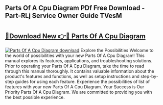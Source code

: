 ## Parts Of A Cpu Diagram PDf Free Download - Part-RLj Service Owner Guide TVesM

# <h2><a href="http://dfkq7vo.blite.top/?on=Parts+Of+A+Cpu+Diagram">🔗Download New 👉🔴 Parts Of A Cpu Diagram</a></h2>

[![Parts Of A Cpu Diagram download](https://i.imgur.com/lujVjoI.png)](http://dfkq7vo.blite.top/?on=Parts+Of+A+Cpu+Diagram)
Explore the Possibilities Welcome to the world of possibilities with your new Parts Of A Cpu Diagram! This manual explores its features, applications, and troubleshooting solutions. Prior to operating your Parts Of A Cpu Diagram, take the time to read through this manual thoroughly. It contains valuable information about the product's features and functions, as well as setup instructions and step-by-step guides for using each feature. Experience the possibilities of list of features with your new Parts Of A Cpu Diagram. Your Success is Our Priority Parts Of A Cpu Diagram. We are committed to providing you with the best possible experience.
